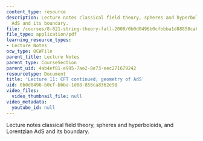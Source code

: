 ```yaml
---
content_type: resource
description: Lecture notes classical field theory, spheres and hyperboloids, and Lorentzian
  AdS and its boundary.
file: /courses/8-821-string-theory-fall-2008/0b0d0496b0cfbbba1d88858ca8362e98_lecture11.pdf
file_type: application/pdf
learning_resource_types:
- Lecture Notes
ocw_type: OCWFile
parent_title: Lecture Notes
parent_type: CourseSection
parent_uid: 4ab4ef81-e995-7ae2-8e73-eec271679242
resourcetype: Document
title: 'Lecture 11: CFT continued; geometry of AdS'
uid: 0b0d0496-b0cf-bbba-1d88-858ca8362e98
video_files:
  video_thumbnail_file: null
video_metadata:
  youtube_id: null
---
```

Lecture notes classical field theory, spheres and hyperboloids, and Lorentzian AdS and its boundary.

